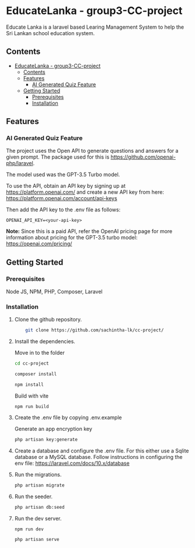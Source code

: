 # EducateLanka - group3-CC-project

Educate Lanka is a laravel based Learing Management System to help the Sri Lankan school education system.

## Contents

- [EducateLanka - group3-CC-project](#educatelanka---group3-cc-project)
  - [Contents](#contents)
  - [Features](#features)
    - [AI Generated Quiz Feature](#ai-generated-quiz-feature)
  - [Getting Started](#getting-started)
    - [Prerequisites](#prerequisites)
    - [Installation](#installation)

    
## Features
### AI Generated Quiz Feature
The project uses the Open API to generate questions and answers for a given prompt.
The package used for this is https://github.com/openai-php/laravel.

The model used was the GPT-3.5 Turbo model.

To use the API, obtain an API key by signing up at https://platform.openai.com/ and 
create a new API key from here: https://platform.openai.com/account/api-keys

Then add the API key to the .env file as follows:
```env
OPENAI_API_KEY=<your-api-key>
```
**Note:**
Since this is a paid API, refer the OpenAI pricing page for more information about pricing for the GPT-3.5 turbo model: https://openai.com/pricing/

## Getting Started

### Prerequisites

Node JS, NPM, PHP, Composer, Laravel

### Installation

1.  Clone the github repository.

    ```bash
        git clone https://github.com/sachintha-lk/cc-project/
    ```

2.  Install the dependencies.

    Move in to the folder

    ```bash
    cd cc-project
    ```

    ```bash
    composer install
    ```

    ```bash
    npm install
    ```

    Build with vite

    ```npm
    npm run build
    ```

3.  Create the .env file by copying .env.example

    Generate an app encryption key

    ```bash
    php artisan key:generate
    ```

4.  Create a database and configure the .env file.
    For this either use a Sqlite database or a MySQL database.
    Follow instructions in configuring the env file: https://laravel.com/docs/10.x/database

5.  Run the migrations.
    ```bash
    php artisan migrate
    ```
6.  Run the seeder.

    ```bash
    php artisan db:seed
    ```

7.  Run the dev server.

    ```bash
    npm run dev
    ```

    ```bash
    php artisan serve
    ```
